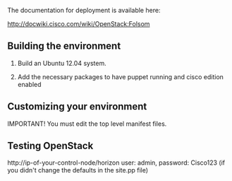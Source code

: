 The documentation for deployment is available here:

http://docwiki.cisco.com/wiki/OpenStack:Folsom

Building the environment
------------------------

1) Build an Ubuntu 12.04 system.

2) Add the necessary packages to have puppet running and cisco edition enabled

Customizing your environment
------------------------

IMPORTANT! You must edit the top level manifest files.

Testing OpenStack
-----------------


http://ip-of-your-control-node/horizon
user: admin, password: Cisco123 (if you didn't change the defaults in the site.pp file)
